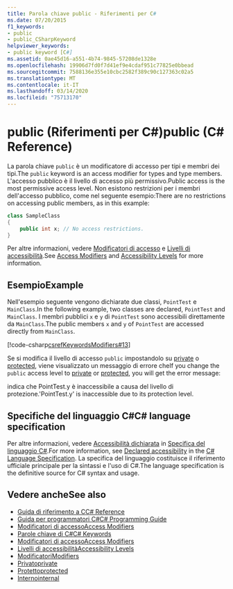 ```yaml
---
title: Parola chiave public - Riferimenti per C#
ms.date: 07/20/2015
f1_keywords:
- public
- public_CSharpKeyword
helpviewer_keywords:
- public keyword [C#]
ms.assetid: 0ae45d16-a551-4b74-9845-57208de1328e
ms.openlocfilehash: 19906d7fd0f7d41ef9e4cdaf951c77825e0bbead
ms.sourcegitcommit: 7588136e355e10cbc2582f389c90c127363c02a5
ms.translationtype: MT
ms.contentlocale: it-IT
ms.lasthandoff: 03/14/2020
ms.locfileid: "75713170"
---
```

# <a name="public-c-reference"></a><span data-ttu-id="650f3-102">public (Riferimenti per C#)</span><span class="sxs-lookup"><span data-stu-id="650f3-102">public (C# Reference)</span></span>

<span data-ttu-id="650f3-103">La parola chiave `public` è un modificatore di accesso per tipi e membri dei tipi.</span><span class="sxs-lookup"><span data-stu-id="650f3-103">The `public` keyword is an access modifier for types and type members.</span></span> <span data-ttu-id="650f3-104">L'accesso pubblico è il livello di accesso più permissivo.</span><span class="sxs-lookup"><span data-stu-id="650f3-104">Public access is the most permissive access level.</span></span> <span data-ttu-id="650f3-105">Non esistono restrizioni per i membri dell'accesso pubblico, come nel seguente esempio:</span><span class="sxs-lookup"><span data-stu-id="650f3-105">There are no restrictions on accessing public members, as in this example:</span></span>

```csharp
class SampleClass
{
    public int x; // No access restrictions.
}
```

<span data-ttu-id="650f3-106">Per altre informazioni, vedere [Modificatori di accesso](../../programming-guide/classes-and-structs/access-modifiers.md) e [Livelli di accessibilità](accessibility-levels.md).</span><span class="sxs-lookup"><span data-stu-id="650f3-106">See [Access Modifiers](../../programming-guide/classes-and-structs/access-modifiers.md) and [Accessibility Levels](accessibility-levels.md) for more information.</span></span>

## <a name="example"></a><span data-ttu-id="650f3-107">Esempio</span><span class="sxs-lookup"><span data-stu-id="650f3-107">Example</span></span>

<span data-ttu-id="650f3-108">Nell'esempio seguente vengono dichiarate due classi, `PointTest` e `MainClass`.</span><span class="sxs-lookup"><span data-stu-id="650f3-108">In the following example, two classes are declared, `PointTest` and `MainClass`.</span></span> <span data-ttu-id="650f3-109">I membri pubblici `x` e `y` di `PointTest` sono accessibili direttamente da `MainClass`.</span><span class="sxs-lookup"><span data-stu-id="650f3-109">The public members `x` and `y` of `PointTest` are accessed directly from `MainClass`.</span></span>

[!code-csharp[csrefKeywordsModifiers#13](~/samples/snippets/csharp/VS_Snippets_VBCSharp/csrefKeywordsModifiers/CS/csrefKeywordsModifiers.cs#13)]

<span data-ttu-id="650f3-110">Se si modifica il livello di accesso `public` impostandolo su [private](private.md) o [protected](protected.md), viene visualizzato un messaggio di errore che</span><span class="sxs-lookup"><span data-stu-id="650f3-110">If you change the `public` access level to [private](private.md) or [protected](protected.md), you will get the error message:</span></span>

<span data-ttu-id="650f3-111">indica che PointTest.y è inaccessibile a causa del livello di protezione.</span><span class="sxs-lookup"><span data-stu-id="650f3-111">'PointTest.y' is inaccessible due to its protection level.</span></span>

## <a name="c-language-specification"></a><span data-ttu-id="650f3-112">Specifiche del linguaggio C#</span><span class="sxs-lookup"><span data-stu-id="650f3-112">C# language specification</span></span>  

<span data-ttu-id="650f3-113">Per altre informazioni, vedere [Accessibilità dichiarata](~/_csharplang/spec/basic-concepts.md#declared-accessibility) in [Specifica del linguaggio C#](/dotnet/csharp/language-reference/language-specification/introduction).</span><span class="sxs-lookup"><span data-stu-id="650f3-113">For more information, see [Declared accessibility](~/_csharplang/spec/basic-concepts.md#declared-accessibility) in the [C# Language Specification](/dotnet/csharp/language-reference/language-specification/introduction).</span></span> <span data-ttu-id="650f3-114">La specifica del linguaggio costituisce il riferimento ufficiale principale per la sintassi e l'uso di C#.</span><span class="sxs-lookup"><span data-stu-id="650f3-114">The language specification is the definitive source for C# syntax and usage.</span></span>

## <a name="see-also"></a><span data-ttu-id="650f3-115">Vedere anche</span><span class="sxs-lookup"><span data-stu-id="650f3-115">See also</span></span>

- [<span data-ttu-id="650f3-116">Guida di riferimento a C</span><span class="sxs-lookup"><span data-stu-id="650f3-116">C# Reference</span></span>](../index.md)
- [<span data-ttu-id="650f3-117">Guida per programmatori C#</span><span class="sxs-lookup"><span data-stu-id="650f3-117">C# Programming Guide</span></span>](../../programming-guide/index.md)
- [<span data-ttu-id="650f3-118">Modificatori di accesso</span><span class="sxs-lookup"><span data-stu-id="650f3-118">Access Modifiers</span></span>](../../programming-guide/classes-and-structs/access-modifiers.md)
- [<span data-ttu-id="650f3-119">Parole chiave di C#</span><span class="sxs-lookup"><span data-stu-id="650f3-119">C# Keywords</span></span>](index.md)
- [<span data-ttu-id="650f3-120">Modificatori di accesso</span><span class="sxs-lookup"><span data-stu-id="650f3-120">Access Modifiers</span></span>](access-modifiers.md)
- [<span data-ttu-id="650f3-121">Livelli di accessibilità</span><span class="sxs-lookup"><span data-stu-id="650f3-121">Accessibility Levels</span></span>](accessibility-levels.md)
- [<span data-ttu-id="650f3-122">Modificatori</span><span class="sxs-lookup"><span data-stu-id="650f3-122">Modifiers</span></span>](index.md)
- [<span data-ttu-id="650f3-123">Privato</span><span class="sxs-lookup"><span data-stu-id="650f3-123">private</span></span>](private.md)
- [<span data-ttu-id="650f3-124">Protetto</span><span class="sxs-lookup"><span data-stu-id="650f3-124">protected</span></span>](protected.md)
- [<span data-ttu-id="650f3-125">Interno</span><span class="sxs-lookup"><span data-stu-id="650f3-125">internal</span></span>](internal.md)
